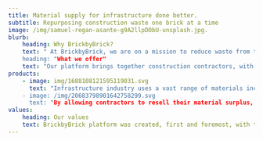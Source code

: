 ```yaml
---
title: Material supply for infrastructure done better.
subtitle: Repurposing construction waste one brick at a time 
image: /img/samuel-regan-asante-g9A2llpDObU-unsplash.jpg.
blurb:
    heading: Why BrickbyBrick?
    text: " At BrickbyBrick, we are on a mission to reduce waste from the construction industry by giving it a new purpose and, hence, avoiding its final destination -landfills. Currently, the construction sector is the biggest consumer of raw materials and its related waste amounts to nearly a third of global waste. This leads to over one billion tonnes of construction waste produced yearly ending up on our landfills. To help reduce these threatening statistics, we aim to achieve circularity in the construction sector by recycling material's surplus and demolished construction material.
    heading: "What we offer"
    text: "Our platform brings together construction contractors, with suppliers and owners of infrastructure material surplus in an effort to reduce the waste of construction materials. We strive to build a community of builders that value sustainability in their workplace without having to compromise on the quality of the source. "
products:
    - image: img/1688108121595119031.svg
      text: "Infrastructure industry uses a vast range of materials including concrete, brick tiles and ceramics, as well as, metals, including cables, glass, insulation and asbestos materials, wood, paints and varnishes, and packaging waste. - which should be available in our platform at a competitive price.  
    - image: /img/20683798901642758299.svg
      text: "By allowing contractors to resell their material surplus, companies can mitigate their expenses and reduce dramatically the waste of raw materials. Demolished materials can be repurposed and reprocessed. Sustainable material companies that use waste as its source for the production of novel materials with enhanced properties fit for construction and other industries are also included.  "
values:
    heading: Our values
    text: BrickbyBrick platform was created, first and foremost, with the care for the environment in mind and we are proud to share our commitment in support of sustainable solutions that strive to protect nature and fight the ongoing climate crisis. We, at BrickbyBrick, are strong defenders of a collaborative set-up and believe that by working together as communities we can make a difference and have long-lasting impact in our users, and society.
---
```


